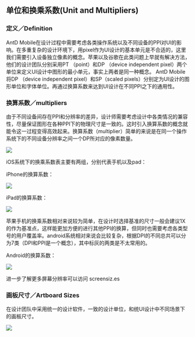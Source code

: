 ## 单位和换乘系数(Unit and Multipliers)

### 定义／Definition

AntD Mobile在设计过程中需要考虑各类操作系统以及不同设备的PPI对UI的影响。在多重复杂的设计环境下，用pixel作为UI设计的基本单元是不合适的，这里我们需要引入设备独立像素的概念。苹果以及谷歌在此类问题上早就有解决方法，他们的设计团队分别采用PT （point）和DP （device independent pixel）两个单位来定义UI设计中图形的最小单元，事实上两者是同一种概念。
AntD Mobile将DP （device independent pixel）和SP（scaled pixels）分别定为UI设计的图形单位和字体单位。再通过换算系数来达到UI设计在不同PPI之下的通用性。

### 换算系数／multipliers

由于不同设备间存在PPI和分辨率的差异，设计师需要考虑设计中各类情况的兼容性，尽量保证图形在各种PPI下的物理尺寸是一致的。这时引入换算系数的概念就能令这一过程变得高效起来。换算系数（multiplier）简单的来说是在同一个操作系统下的不同设备分辨率之间一个DP所对应的像素数量。

![](https://os.alipayobjects.com/rmsportal/yGbLSzSEOXtOrfK.png)

iOS系统下的换乘系数表主要有两组，分别代表手机以及pad：

iPhone的换算系数：

![](https://os.alipayobjects.com/rmsportal/LaOsAgSfYQuyALQ.png)

iPad的换算系数：

![](https://os.alipayobjects.com/rmsportal/oyMeqeJihcjqiqG.png)

苹果手机的换乘系数相对来说较为简单，在设计时选择基准的尺寸一般会建议1X的作为基准点，这样能更加方便的进行其他PPI的换算，但同时也需要考虑各类型号的用户覆盖率。android系统相对来说会比较复杂，根据DPI的不同总共可以分为7类（DPI和PPI是一个概念），其中标灰的两类是不太常用的。

Android的换算系数：

![](https://os.alipayobjects.com/rmsportal/pflzZpXUROmvxOe.png)

进一步了解更多屏幕分辨率可以访问 screensiz.es

### 画板尺寸／Artboard Sizes

在设计团队中采用统一的设计软件，一致的设计单位，和统UI设计中不同场景下的画板尺寸。

![](https://os.alipayobjects.com/rmsportal/HvtfdjGjgIpvRAa.png)
